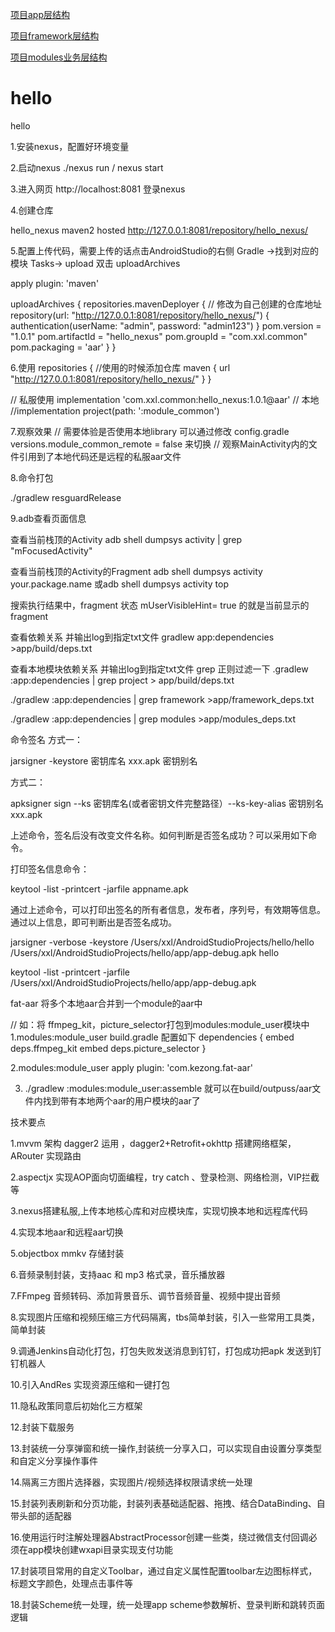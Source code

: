 
[项目app层结构](https://github.com/fazhongxu/hello/blob/feature/mvvm/app/app.deps.txt)

[项目framework层结构](https://github.com/fazhongxu/hello/blob/feature/mvvm/app/framework_deps.txt)

[项目modules业务层结构](https://github.com/fazhongxu/hello/blob/feature/mvvm/app/modules_deps.txt)

# hello
hello

1.安装nexus，配置好环境变量

2.启动nexus ./nexus run / nexus start

3.进入网页 http://localhost:8081 登录nexus

4.创建仓库

hello_nexus
maven2
hosted
http://127.0.0.1:8081/repository/hello_nexus/

5.配置上传代码，需要上传的话点击AndroidStudio的右侧 Gradle ->找到对应的模块 Tasks-> upload 双击 uploadArchives

apply plugin: 'maven'

uploadArchives {
    repositories.mavenDeployer {
        // 修改为自己创建的仓库地址
        repository(url: "http://127.0.0.1:8081/repository/hello_nexus/") {
            authentication(userName: "admin", password: "admin123")
        }
        pom.version = "1.0.1"
        pom.artifactId = "hello_nexus"
        pom.groupId = "com.xxl.common"
        pom.packaging = 'aar'
    }
}

6.使用
 repositories {
        //使用的时候添加仓库
        maven {
            url "http://127.0.0.1:8081/repository/hello_nexus/"
        }
 }

 // 私服使用
 implementation 'com.xxl.common:hello_nexus:1.0.1@aar'
 // 本地
 //implementation project(path: ':module_common')

 7.观察效果
 // 需要体验是否使用本地library 可以通过修改 config.gradle versions.module_common_remote = false 来切换
 // 观察MainActivity内的文件引用到了本地代码还是远程的私服aar文件


 8.命令打包

 ./gradlew resguardRelease

 9.adb查看页面信息

 查看当前栈顶的Activity
 adb shell dumpsys activity | grep "mFocusedActivity"

 查看当前栈顶的Activity的Fragment
 adb shell dumpsys activity your.package.name
 或adb shell dumpsys activity top

 搜索执行结果中，fragment 状态
 mUserVisibleHint= true 的就是当前显示的fragment

 查看依赖关系 并输出log到指定txt文件
 gradlew app:dependencies >app/build/deps.txt

 查看本地模块依赖关系 并输出log到指定txt文件 grep 正则过滤一下
 .gradlew :app:dependencies | grep project > app/build/deps.txt

 ./gradlew :app:dependencies | grep framework >app/framework_deps.txt

 ./gradlew :app:dependencies | grep modules >app/modules_deps.txt


 命令签名
 方式一：

 jarsigner -keystore 密钥库名 xxx.apk 密钥别名

 方式二：

 apksigner sign --ks 密钥库名(或者密钥文件完整路径）--ks-key-alias 密钥别名 xxx.apk

 上述命令，签名后没有改变文件名称。如何判断是否签名成功？可以采用如下命令。

 打印签名信息命令：

 keytool -list -printcert -jarfile appname.apk

 通过上述命令，可以打印出签名的所有者信息，发布者，序列号，有效期等信息。
 通过以上信息，即可判断出是否签名成功。

 jarsigner -verbose -keystore /Users/xxl/AndroidStudioProjects/hello/hello /Users/xxl/AndroidStudioProjects/hello/app/app-debug.apk hello

 keytool -list -printcert -jarfile /Users/xxl/AndroidStudioProjects/hello/app/app-debug.apk

 fat-aar 将多个本地aar合并到一个module的aar中

 // 如：将 ffmpeg_kit，picture_selector打包到modules:module_user模块中
 1.modules:module_user build.gradle 配置如下
 dependencies {
     embed deps.ffmpeg_kit
     embed deps.picture_selector
 }

 2.modules:module_user apply plugin: 'com.kezong.fat-aar'

 3. ./gradlew :modules:module_user:assemble 就可以在build/outpuss/aar文件内找到带有本地两个aar的用户模块的aar了

 技术要点

 1.mvvm 架构 dagger2 运用 ，dagger2+Retrofit+okhttp 搭建网络框架，ARouter 实现路由

 2.aspectjx 实现AOP面向切面编程，try catch 、登录检测、网络检测，VIP拦截等

 3.nexus搭建私服,上传本地核心库和对应模块库，实现切换本地和远程库代码

 4.实现本地aar和远程aar切换

 5.objectbox mmkv 存储封装

 6.音频录制封装，支持aac 和 mp3 格式录，音乐播放器

 7.FFmpeg 音频转码、添加背景音乐、调节音频音量、视频中提出音频

 8.实现图片压缩和视频压缩三方代码隔离，tbs简单封装，引入一些常用工具类，简单封装

 9.调通Jenkins自动化打包，打包失败发送消息到钉钉，打包成功把apk 发送到钉钉机器人

 10.引入AndRes 实现资源压缩和一键打包

 11.隐私政策同意后初始化三方框架

 12.封装下载服务

 13.封装统一分享弹窗和统一操作,封装统一分享入口，可以实现自由设置分享类型和自定义分享操作事件

 14.隔离三方图片选择器，实现图片/视频选择权限请求统一处理

 15.封装列表刷新和分页功能，封装列表基础适配器、拖拽、结合DataBinding、自带头部的适配器

 16.使用运行时注解处理器AbstractProcessor创建一些类，绕过微信支付回调必须在app模块创建wxapi目录实现支付功能

 17.封装项目常用的自定义Toolbar，通过自定义属性配置toolbar左边图标样式，标题文字颜色，处理点击事件等

 18.封装Scheme统一处理，统一处理app scheme参数解析、登录判断和跳转页面逻辑











